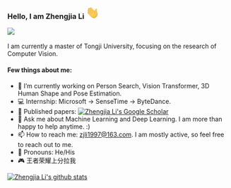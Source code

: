 ### Hello, I am Zhengjia Li <img src="https://raw.githubusercontent.com/ABSphreak/ABSphreak/master/gifs/Hi.gif" width="30px">

![](https://komarev.com/ghpvc/?username=serend1p1ty&color=blue)

I am currently a master of Tongji University, focusing on the research of Computer Vision.

#### Few things about me:
- 🔭 I’m currently working on Person Search, Vision Transformer, 3D Human Shape and Pose Estimation.
- 💻 Internship: Microsoft -> SenseTime -> ByteDance.
- 📜 Published papers: <a href="https://scholar.google.com/citations?user=4IrHkXkAAAAJ&hl=zh-CN&oi=sra"><img alt="Zhengjia Li's Google Scholar" width="22px" src="https://cdn.jsdelivr.net/npm/simple-icons@v3/icons/googlescholar.svg" /></a>
- 💬 Ask me about Machine Learning and Deep Learning. I am more than happy to help anytime. :)
- 📫 How to reach me: zjli1997@163.com. I am mostly active, so feel free to reach out to me.
- 👨 Pronouns: He/His
- 🎮 王者荣耀上分拉我

[![Zhengjia Li's github stats](https://github-readme-stats.vercel.app/api?username=serend1p1ty&show_icons=true&hide=issues,contribs)](https://github.com/anuraghazra/github-readme-stats)
